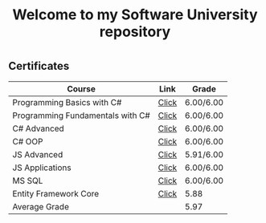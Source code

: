 
<h1 align="center"> Welcome to my Software University repository<h1>
<h2> Certificates </h2>

|**Course**|**Link**|**Grade**|
|---|---|---|
|Programming Basics with C# </a>   | <a href="https://github.com/amartinn/SoftUni/blob/master/C%23%20basics%20January%202019/Programming%20Basics%20with%20C%23%20-%20January%202019%20-%20Honorable%20mention.pdf"> Click</a> |6.00/6.00
|Programming Fundamentals with C# </a>   | <a href="https://github.com/amartinn/SoftUni/blob/master/C%23%20Fundamentals%20May%202019/C%23%20Fundamentals%20-%20%D0%BC%D0%B0%D0%B9%202019%20-%20Certificate.pdf" > Click</a> |6.00/6.00
|C# Advanced </a>   | <a href="https://github.com/amartinn/SoftUni/blob/master/C%23%20Advanced%20September%202019/C%23%20Advanced/C%23%20Advanced%20-%20September%202019%20-%20Certificate.pdf" >Click</a> | 6.00/6.00
|C# OOP </a>   | <a href="https://github.com/amartinn/SoftUni/blob/master/C%23%20Advanced%20September%202019/C%23%20OOP/C%23%20OOP%20-%20October%202019%20-%20Certificate.pdf" >Click</a> | 6.00/6.00
|JS Advanced </a>   |<a href="https://github.com/amartinn/SoftUni/blob/master/JS%20Core%20January%202020/JS%20Advanced/JS%20Advanced%20-%20January%202020%20-%20Certificate.pdf" >Click</a> | 5.91/6.00|
|JS Applications </a>   |<a href="https://github.com/amartinn/SoftUni/blob/master/JS%20Core%20January%202020/JS%20Applications/JS%20Applications%20-%20February%202020%20-%20Certificate.pdf" >Click</a> | 6.00/6.00
|MS SQL </a>   |<a href="https://github.com/amartinn/SoftUni/blob/master/C%23%20DB%20May%202020/MS%20SQL/Databases%20Basics%20-%20MS%20SQL%20Server%20-%20May%202020%20-%20Certificate.pdf" >Click</a> | 6.00/6.00
|Entity Framework Core </a>   |<a href="https://github.com/amartinn/SoftUni/tree/master/C%23%20DB%20May%202020/Entity%20Framework%20Core" >Click</a> | 5.88
|Average Grade | | 5.97 
